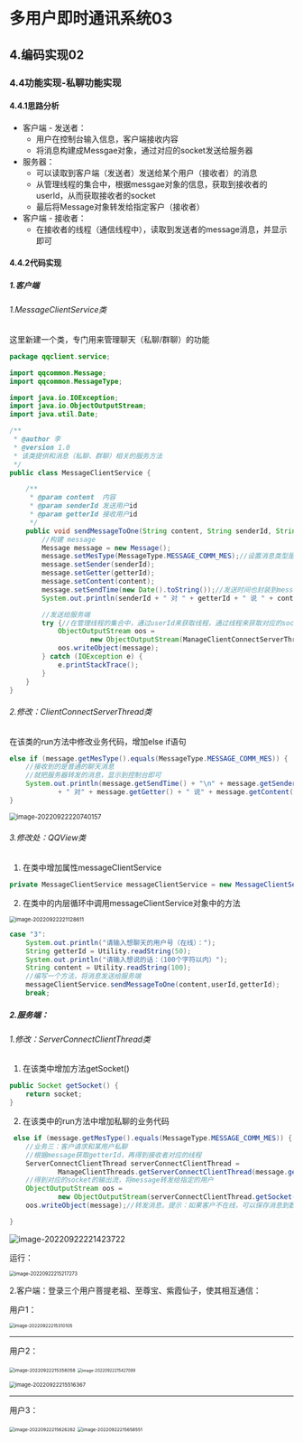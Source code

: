 # 多用户即时通讯系统03

## 4.编码实现02

### 4.4功能实现-私聊功能实现

#### 4.4.1思路分析

- 客户端 - 发送者：
  - 用户在控制台输入信息，客户端接收内容
  - 将消息构建成Messgae对象，通过对应的socket发送给服务器
- 服务器：
  - 可以读取到客户端（发送者）发送给某个用户（接收者）的消息
  - 从管理线程的集合中，根据messgae对象的信息，获取到接收者的userId，从而获取接收者的socket
  - 最后将Message对象转发给指定客户（接收者）
- 客户端 - 接收者：
  - 在接收者的线程（通信线程中），读取到发送者的message消息，并显示即可



#### 4.4.2代码实现

##### 1.客户端

###### 1.MessageClientService类

这里新建一个类，专门用来管理聊天（私聊/群聊）的功能

```java
package qqclient.service;

import qqcommon.Message;
import qqcommon.MessageType;

import java.io.IOException;
import java.io.ObjectOutputStream;
import java.util.Date;

/**
 * @author 李
 * @version 1.0
 * 该类提供和消息（私聊、群聊）相关的服务方法
 */
public class MessageClientService {

    /**
     * @param content  内容
     * @param senderId 发送用户id
     * @param getterId 接收用户id
     */
    public void sendMessageToOne(String content, String senderId, String getterId) {
        //构建 message
        Message message = new Message();
        message.setMesType(MessageType.MESSAGE_COMM_MES);//设置消息类型是普通的聊天类型
        message.setSender(senderId);
        message.setGetter(getterId);
        message.setContent(content);
        message.setSendTime(new Date().toString());//发送时间也封装到message对象中
        System.out.println(senderId + " 对 " + getterId + " 说 " + content);

        //发送给服务端
        try {//在管理线程的集合中，通过userId来获取线程，通过线程来获取对应的socket，再通过socket获取输出流
            ObjectOutputStream oos =
                    new ObjectOutputStream(ManageClientConnectServerThread.getClientConnectServerThread(senderId).getSocket().getOutputStream());
            oos.writeObject(message);
        } catch (IOException e) {
            e.printStackTrace();
        }
    }
}
```

###### 2.修改：ClientConnectServerThread类

在该类的run方法中修改业务代码，增加else if语句

```java
else if (message.getMesType().equals(MessageType.MESSAGE_COMM_MES)) {
    //接收到的是普通的聊天消息
    //就把服务器转发的消息，显示到控制台即可
    System.out.println(message.getSendTime() + "\n" + message.getSender()
            + " 对" + message.getGetter() + " 说" + message.getContent());
}
```

<img src="https://liyuelian.oss-cn-shenzhen.aliyuncs.com/imgs/image-20220922220740157.png" alt="image-20220922220740157" style="zoom:80%;" />

###### 3.修改处：QQView类

1. 在类中增加属性messageClientService

```java
private MessageClientService messageClientService = new MessageClientService();//该对象用于私聊/群聊
```

2. 在类中的内层循环中调用messageClientService对象中的方法

<img src="https://liyuelian.oss-cn-shenzhen.aliyuncs.com/imgs/image-20220922221128611.png" alt="image-20220922221128611" style="zoom:67%;" />

```java
case "3":
    System.out.println("请输入想聊天的用户号（在线）：");
    String getterId = Utility.readString(50);
    System.out.println("请输入想说的话：（100个字符以内）");
    String content = Utility.readString(100);
    //编写一个方法，将消息发送给服务端
    messageClientService.sendMessageToOne(content,userId,getterId);
    break;
```



##### 2.服务端：

###### 1.修改：ServerConnectClientThread类

1. 在该类中增加方法getSocket()

```java
public Socket getSocket() {
    return socket;
}
```

2. 在该类中的run方法中增加私聊的业务代码

```java
 else if (message.getMesType().equals(MessageType.MESSAGE_COMM_MES)) {
    //业务三：客户请求和某用户私聊
    //根据message获取getterId，再得到接收者对应的线程
    ServerConnectClientThread serverConnectClientThread =
            ManageClientThreads.getServerConnectClientThread(message.getGetter());
    //得到对应的socket的输出流，将message转发给指定的用户
    ObjectOutputStream oos =
            new ObjectOutputStream(serverConnectClientThread.getSocket().getOutputStream());
    oos.writeObject(message);//转发消息，提示：如果客户不在线，可以保存消息到数据库，实现离线留言

} 
```

![image-20220922221423722](https://liyuelian.oss-cn-shenzhen.aliyuncs.com/imgs/image-20220922221423722.png)



运行：

<img src="https://liyuelian.oss-cn-shenzhen.aliyuncs.com/imgs/image-20220922215217273.png" alt="image-20220922215217273" style="zoom:60%;" />

2.客户端：登录三个用户菩提老祖、至尊宝、紫霞仙子，使其相互通信：

用户1：

<img src="https://liyuelian.oss-cn-shenzhen.aliyuncs.com/imgs/image-20220922215310105.png" alt="image-20220922215310105" style="zoom: 56%;" />

***

用户2：

<img src="https://liyuelian.oss-cn-shenzhen.aliyuncs.com/imgs/image-20220922215358058.png" alt="image-20220922215358058" style="zoom:57%;" /> <img src="https://liyuelian.oss-cn-shenzhen.aliyuncs.com/imgs/image-20220922215427089.png" alt="image-20220922215427089" style="zoom:50%;" />

<img src="https://liyuelian.oss-cn-shenzhen.aliyuncs.com/imgs/image-20220922215516367.png" alt="image-20220922215516367" style="zoom:67%;" />

***

用户3：

<img src="https://liyuelian.oss-cn-shenzhen.aliyuncs.com/imgs/image-20220922215626262.png" alt="image-20220922215626262" style="zoom:57%;" /> <img src="https://liyuelian.oss-cn-shenzhen.aliyuncs.com/imgs/image-20220922215658551.png" alt="image-20220922215658551" style="zoom:57%;" />

